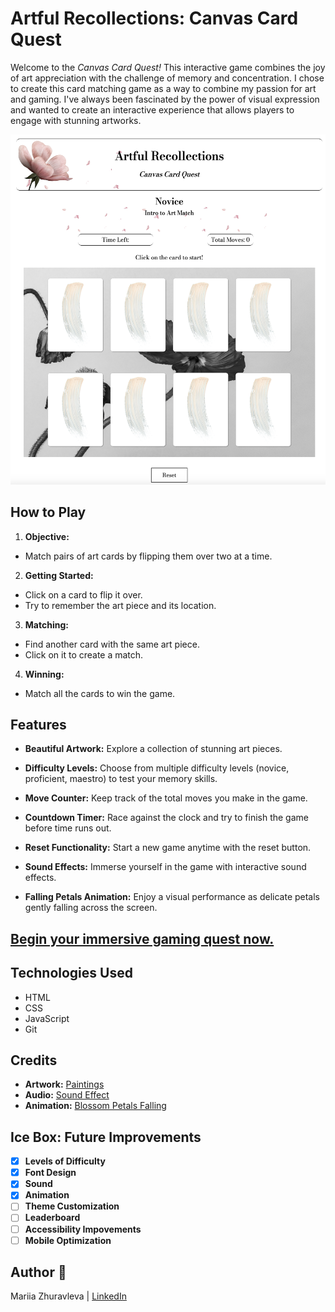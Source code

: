 # Artful Recollections: Canvas Card Quest
Welcome to the *Canvas Card Quest!* This interactive game combines the joy of art appreciation with the challenge of memory and concentration.
I chose to create this card matching game as a way to combine my passion for art and gaming. I've always been fascinated by the power of visual expression and wanted to create an interactive experience that allows players to engage with stunning artworks.

![Alt text](assets/game-screenshot.png)

## How to Play
1. **Objective:** 
- Match pairs of art cards by flipping them over two at a time.
2. **Getting Started:**
- Click on a card to flip it over.
- Try to remember the art piece and its location.
3. **Matching:**
- Find another card with the same art piece.
- Click on it to create a match.
4. **Winning:**
- Match all the cards to win the game.

## Features
- **Beautiful Artwork:** Explore a collection of stunning art pieces.

- **Difficulty Levels:** Choose from multiple difficulty levels (novice, proficient, maestro) to test your memory skills.

- **Move Counter:** Keep track of the total moves you make in the game.

- **Countdown Timer:** Race against the clock and try to finish the game before time runs out.

- **Reset Functionality:** Start a new game anytime with the reset button.

- **Sound Effects:** Immerse yourself in the game with interactive sound effects. 

- **Falling Petals Animation:** Enjoy a visual performance as delicate petals gently falling across the screen.

## [Begin your immersive gaming quest now.](https://artful-recollections-quest.netlify.app/)
## Technologies Used
- HTML
- CSS
- JavaScript
- Git

## Credits
- **Artwork:** [Paintings](https://www.rawpixel.com/)
- **Audio:** [Sound Effect](https://freesound.org/people/SergeQuadrado/sounds/460658/)
- **Animation:** [Blossom Petals Falling](https://codepen.io/rudtjd2548/pen/qBpVzxP)

## Ice Box: Future Improvements
- [x] **Levels of Difficulty**
- [x] **Font Design**
- [x] **Sound**
- [x] **Animation**
- [ ] **Theme Customization**
- [ ] **Leaderboard**
- [ ] **Accessibility Impovements**
- [ ] **Mobile Optimization**

## Author 🌸
Mariia Zhuravleva | [LinkedIn](https://www.linkedin.com/in/mariia-zhuravleva-5232b3219/)


